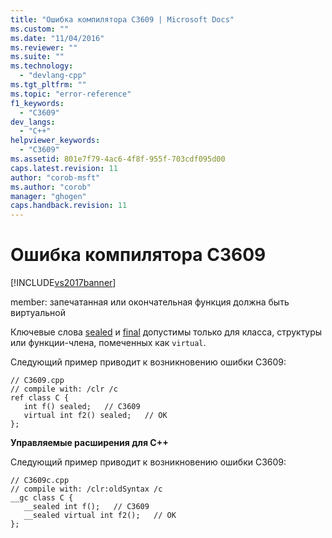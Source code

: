 ```yaml
---
title: "Ошибка компилятора C3609 | Microsoft Docs"
ms.custom: ""
ms.date: "11/04/2016"
ms.reviewer: ""
ms.suite: ""
ms.technology: 
  - "devlang-cpp"
ms.tgt_pltfrm: ""
ms.topic: "error-reference"
f1_keywords: 
  - "C3609"
dev_langs: 
  - "C++"
helpviewer_keywords: 
  - "C3609"
ms.assetid: 801e7f79-4ac6-4f8f-955f-703cdf095d00
caps.latest.revision: 11
author: "corob-msft"
ms.author: "corob"
manager: "ghogen"
caps.handback.revision: 11
---
```

# Ошибка компилятора C3609
[!INCLUDE[vs2017banner](../../assembler/inline/includes/vs2017banner.md)]

member: запечатанная или окончательная функция должна быть виртуальной  
  
 Ключевые слова [sealed](../../windows/sealed-cpp-component-extensions.md) и [final](../../cpp/final-specifier.md) допустимы только для класса, структуры или функции\-члена, помеченных как `virtual`.  
  
 Следующий пример приводит к возникновению ошибки C3609:  
  
```  
// C3609.cpp  
// compile with: /clr /c  
ref class C {  
   int f() sealed;   // C3609  
   virtual int f2() sealed;   // OK  
};  
```  
  
 **Управляемые расширения для C\+\+**  
  
 Следующий пример приводит к возникновению ошибки C3609:  
  
```  
// C3609c.cpp  
// compile with: /clr:oldSyntax /c  
__gc class C {  
   __sealed int f();   // C3609  
   __sealed virtual int f2();   // OK  
};  
```